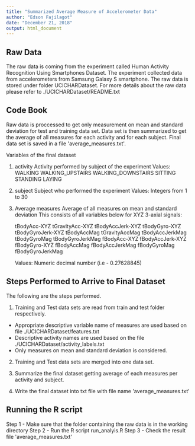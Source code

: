 ```yaml
---
title: "Summarized Average Measure of Accelerometer Data"
author: "Edson Fajilagot"
date: "December 21, 2018"
output: html_document
---
```



## Raw Data

The raw data is coming from the experiment called Human Activity Recognition Using Smartphones Dataset. The experiment collected data from accelerometers from Samsung Galaxy S smartphone. The raw data is stored under folder UCICHARDataset. For more details about the raw data please refer to ./UCICHARDataset/README.txt


## Code Book
Raw data is proccessed to get only measurement on mean and standard deviation for test and training data set.  Data set is then summarized to get the average of all measures for each activity and for each subject. Final data set is saved in a file 'average_measures.txt'.

Variables of the final dataset
1. activity
    Activity performed by subject of the experiment
    Values:
      WALKING
      WALKING_UPSTAIRS
      WALKING_DOWNSTAIRS
      SITTING
      STANDING
      LAYING


2. subject
    Subject who performed the experiment
    Values: Integers from 1 to 30


3. Average measures
   Average of all measures on mean and standard deviation
   This consists of all variables below for XYZ 3-axial signals:
   
    tBodyAcc-XYZ
    tGravityAcc-XYZ
    tBodyAccJerk-XYZ
    tBodyGyro-XYZ
    tBodyGyroJerk-XYZ
    tBodyAccMag
    tGravityAccMag
    tBodyAccJerkMag
    tBodyGyroMag
    tBodyGyroJerkMag
    fBodyAcc-XYZ
    fBodyAccJerk-XYZ
    fBodyGyro-XYZ
    fBodyAccMag
    fBodyAccJerkMag
    fBodyGyroMag
    fBodyGyroJerkMag
    
    Values: Numeric decimal number (i.e - 0.27628845)


## Steps Performed to Arrive to Final Dataset
The following are the steps performed.

1. Training and Test data sets are read from train and test folder respectively.
  - Appropriate descriptive variable name of measures are used based on file ./UCICHARDataset/features.txt
  - Descriptive activity names are used based on the file ./UCICHARDataset/activity_labels.txt
  - Only measures on mean and standard deviation is considered.

2. Training and Test data sets are merged into one data set.

3. Summarize the final dataset getting average of each measures per activity and subject.

4. Write the final dataset into txt file with file name 'average_measures.txt'


## Running the R script
Step 1 - Make sure that the folder containing the raw data is in the working directory
Step 2 - Run the R script run_analyis.R
Step 3 - Check the result file 'average_measures.txt'


